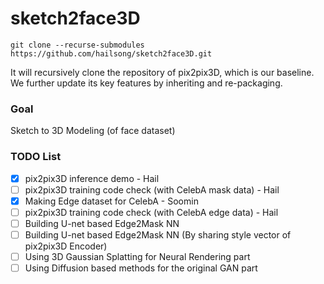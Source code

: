 # sketch2face3D

```
git clone --recurse-submodules https://github.com/hailsong/sketch2face3D.git
```
It will recursively clone the repository of pix2pix3D, which is our baseline.
We further update its key features by inheriting and re-packaging.

### Goal
Sketch to 3D Modeling (of face dataset)

### TODO List
- [x] pix2pix3D inference demo - Hail
- [ ] pix2pix3D training code check (with CelebA mask data) - Hail
- [x] Making Edge dataset for CelebA - Soomin
- [ ] pix2pix3D training code check (with CelebA edge data) - Hail
- [ ] Building U-net based Edge2Mask NN
- [ ] Building U-net based Edge2Mask NN (By sharing style vector of pix2pix3D Encoder)
- [ ] Using 3D Gaussian Splatting for Neural Rendering part
- [ ] Using Diffusion based methods for the original GAN part
